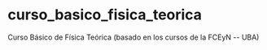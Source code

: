 # curso_basico_fisica_teorica
Curso Básico de Física Teórica (basado en los cursos de la FCEyN -- UBA)
